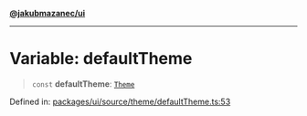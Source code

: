 [**@jakubmazanec/ui**](../README.md)

---

# Variable: defaultTheme

> `const` **defaultTheme**: [`Theme`](../type-aliases/Theme.md)

Defined in:
[packages/ui/source/theme/defaultTheme.ts:53](https://github.com/jakubmazanec/tools/blob/40ba1fb8bbde716fbe797d7886fffe14521e098a/packages/ui/source/theme/defaultTheme.ts#L53)
